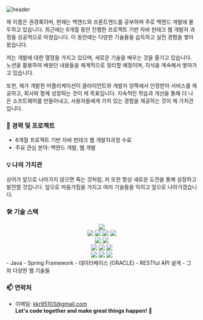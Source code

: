 ![header](https://capsule-render.vercel.app/api?type=rounded&color=gradient&text=%20%EA%B2%BD%EB%A1%9D%EC%9D%98%20github%20&height=200&fontSize=70&textBg=true)


제 이름은 권경록이며, 현재는 백엔드와 프론트엔드를 공부하며 주로 백엔드 개발에 몰두하고 있습니다. 최근에는 6개월 동안 진행한 프로젝트 기반 자바 핀테크 웹 개발자 과정을 성공적으로 마쳤습니다. 이 동안에는 다양한 기술들을 습득하고 실전 경험을 쌓아왔습니다.

저는 개발에 대한 열정을 가지고 있으며, 새로운 기술을 배우는 것을 즐기고 있습니다. 노션을 활용하여 배웠던 내용들을 체계적으로 정리할 예정이며, 지식을 계속해서 쌓아가고 있습니다.

또한, 제가 개발한 어플리케이션이 클라이언트와 개발자 양쪽에서 인정받아 서비스를 제공하고, 회사와 함께 성장하는 것이 제 목표입니다. 지속적인 학습과 개선을 통해 더 나은 소프트웨어를 만들어내고, 사용자들에게 가치 있는 경험을 제공하는 것이 제 가치관입니다.

### 🚀 경력 및 프로젝트

- 6개월 프로젝트 기반 자바 핀테크 웹 개발자과정 수료
- 주요 관심 분야: 백엔드 개발, 웹 개발

### 💡 나의 가치관

상어가 앞으로 나아가지 않으면 죽는 것처럼, 저 또한 항상 새로운 도전을 통해 성장하고 발전할 것입니다. 앞으로 마음가짐을 가지고 여러 기술들을 익히고 앞으로 나아가겠습니다.

### 🛠️ 기술 스택
<div align=center> 
  <img src="https://img.shields.io/badge/java-007396?style=for-the-badge&logo=java&logoColor=white"> 
  <br>
  
  <img src="https://img.shields.io/badge/html5-E34F26?style=for-the-badge&logo=html5&logoColor=white"> 
  <img src="https://img.shields.io/badge/css-1572B6?style=for-the-badge&logo=css3&logoColor=white"> 
  <img src="https://img.shields.io/badge/javascript-F7DF1E?style=for-the-badge&logo=javascript&logoColor=black"> 
  <img src="https://img.shields.io/badge/jquery-0769AD?style=for-the-badge&logo=jquery&logoColor=white">
  
  <br>
  <img src="https://img.shields.io/badge/thymeleaf-005F0F?style=for-the-badge&logo=thymeleaf&logoColor=white">
    <img src="https://img.shields.io/badge/bootstrap-7952B3?style=for-the-badge&logo=bootstrap&logoColor=white">
  <br>
  
  <img src="https://img.shields.io/badge/oracle-F80000?style=for-the-badge&logo=oracle&logoColor=white"> 
  <img src="https://img.shields.io/badge/springboot-6DB33F?style=for-the-badge&logo=springboot&logoColor=white"> 
    <img src="https://img.shields.io/badge/gradle-02303A?style=for-the-badge&logo=gradle&logoColor=white"> 
    
  <br>

  <img src="https://img.shields.io/badge/apache tomcat-F8DC75?style=for-the-badge&logo=apachetomcat&logoColor=white">
  <img src="https://img.shields.io/badge/github-181717?style=for-the-badge&logo=github&logoColor=white">
  <img src="https://img.shields.io/badge/git-F05032?style=for-the-badge&logo=git&logoColor=white">
  <br>
</div>
- Java
- Spring Framework
- 데이터베이스 (ORACLE)
- RESTful API 설계
- 그 외 다양한 웹 기술들

### 📫 연락처

- 이메일: kkr95103@gmail.com
  <br>
**Let's code together and make great things happen!** 🚀

